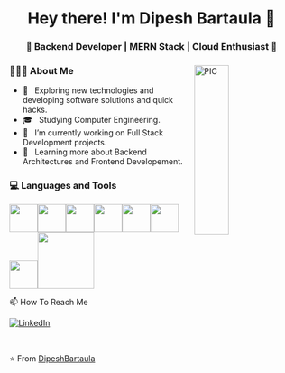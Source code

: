 <h1 align="center">Hey there! I'm Dipesh Bartaula 👋 </h1>
<h3 align="center">🚀 Backend Developer | MERN Stack | Cloud Enthusiast  🚀</h3>
<div>
<img width = "35%" align="right" alt="PIC" height="300px" src="https://media0.giphy.com/media/13HgwGsXF0aiGY/giphy.gif?cid=ecf05e47ns2vqkm8m63no7wq0pemfdc0882nfi55opxcbdzf&ep=v1_gifs_search&rid=giphy.gif&ct=g" />
<div align="left"> 
  <h3> 👨🏻‍💻 About Me </h3>

  - 🤔 &nbsp; Exploring new technologies and developing software solutions and quick hacks.
  - 🎓 &nbsp; Studying Computer Engineering.
  - 💼 &nbsp; I’m currently working on Full Stack Development projects.
  - 🌱 &nbsp; Learning more about Backend Architectures and Frontend Developement.
   
</div> 
</div>

<div>
  <h3> 💻 Languages and Tools </h3>
  <p>
   <img src="https://media3.giphy.com/media/ln7z2eWriiQAllfVcn/200w.webp" width="50"><img src="https://i.giphy.com/media/LMt9638dO8dftAjtco/200.webp"   width="50"><img src="https://i.giphy.com/media/eNAsjO55tPbgaor7ma/200w.webp" width="50"><img src="https://media3.giphy.com/media/kdFc8fubgS31b8DsVu/giphy.webp" width="50"><img src="https://media4.giphy.com/media/tAjb5pyCEBhEb8jWxC/giphy.gif" width="50"><img src="https://cdn.worldvectorlogo.com/logos/postman.svg" width="50"><img src="https://i.giphy.com/media/IdyAQJVN2kVPNUrojM/200.webp" width="50"><img src="https://media.giphy.com/media/kH1DBkPNyZPOk0BxrM/giphy.gif" width="100">
  <p>
</div>

<h23> 📫 How To Reach Me</h3>

<a href="https://www.linkedin.com/in/dipesh-bartaula-416289217/" target="_blank"><img src="https://img.shields.io/badge/LinkedIn-%230077B5.svg?&style=flat-square&logo=linkedin&logoColor=white" alt="LinkedIn"></a>

<br/>

⭐️ From [DipeshBartaula](https://github.com/DipeshBartaula)

